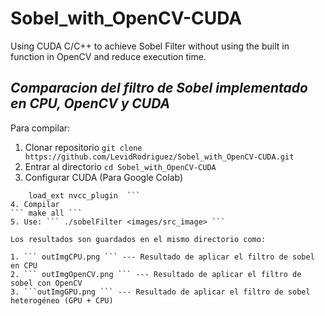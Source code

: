 # Sobel_with_OpenCV-CUDA
Using CUDA C/C++ to achieve Sobel Filter without using the built in function in OpenCV and reduce execution time.
## *Comparacion del filtro de Sobel implementado en CPU, OpenCV y CUDA*

Para compilar:
 1. Clonar repositorio
  ``` git clone https://github.com/LevidRodriguez/Sobel_with_OpenCV-CUDA.git ```
 2. Entrar al directorio
  ``` cd Sobel_with_OpenCV-CUDA ```
 3. Configurar CUDA (Para Google Colab)
  ``` pip install git+git://github.com/andreinechaev/nvcc4jupyter.git 
      load_ext nvcc_plugin  ```
 4. Compilar
  ``` make all ```
 5. Use: ``` ./sobelFilter <images/src_image> ```
 
 Los resultados son guardados en el mismo directorio como:
 
1. ``` outImgCPU.png ``` --- Resultado de aplicar el filtro de sobel en CPU
2. ``` outImgOpenCV.png ``` --- Resultado de aplicar el filtro de sobel con OpenCV
3. ```outImgGPU.png ``` --- Resultado de aplicar el filtro de sobel heterogéneo (GPU + CPU)
 
 
  
